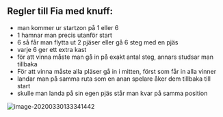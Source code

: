 ## Regler till Fia med knuff:

- man kommer ur startzon på 1 eller 6
- 1 hamnar man precis utanför start
- 6 så får man flytta ut 2 pjäser eller gå 6 steg med en pjäs
- varje 6 ger ett extra kast
- för att vinna måste man gå in på exakt antal steg, annars studsar man tillbaka
- För att vinna måste alla pläser gå in i mitten, först som får in alla vinner
- landar man på samma ruta som en anan spelare åker dem tillbaka till start
- skulle man landa på sin egen pjäs står man kvar på samma position

![image-20200330133341442](C:\Users\Benka1\AppData\Roaming\Typora\typora-user-images\image-20200330133341442.png)